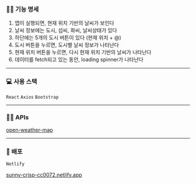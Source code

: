 ### ✍🏻 기능 명세

1. 앱이 실행되면, 현재 위치 기반의 날씨가 보인다
2. 날씨 정보에는 도시, 섭씨, 화씨, 날씨상태가 있다
3. 하단에는 5개의 도시 버튼이 있다 (현재 위치 + @)
4. 도시 버튼을 누르면, 도시별 날씨 정보가 나타난다
5. 현재 위치 버튼을 누르면, 다시 현재 위치 기반의 날씨가 나타난다
6. 데이터를 fetch되고 있는 동안, loading spinner가 나타난다

---

### 💻 사용 스택

`React` `Axios` `Bootstrap`

---


### 🤙🏻 APIs

[open-weather-map](https://openweathermap.org/api)

---

### 🎨 배포

`Netlify`

[sunny-crisp-cc0072.netlify.app](https://sunny-crisp-cc0072.netlify.app/)

